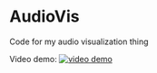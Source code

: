 # AudioVis
Code for my audio visualization thing

Video demo:
[![video demo](http://img.youtube.com/vi/RRV6JfHCt7A/0.jpg)](https://www.youtube.com/watch?v=RRV6JfHCt7A)

